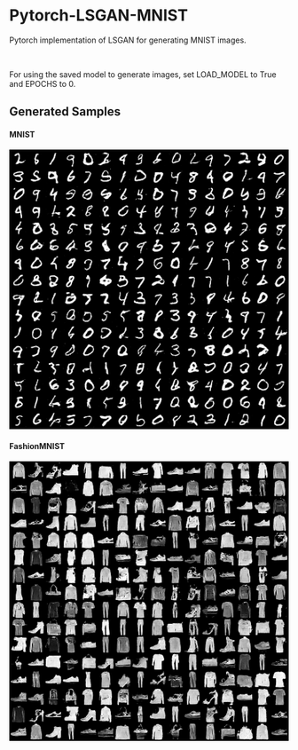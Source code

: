 # Pytorch-LSGAN-MNIST
Pytorch implementation of LSGAN for generating MNIST images.

<br>

For using the saved model to generate images, set LOAD_MODEL to True and EPOCHS to 0.


## Generated Samples
#### MNIST
<img src="/Results/MNIST.png" width="700"></img>
#### FashionMNIST
<img src="/Results/FashionMNIST.png" width="700"></img>
